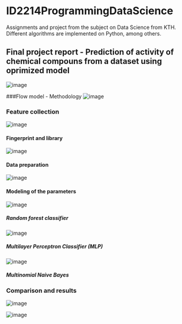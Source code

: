 # ID2214ProgrammingDataScience
Assignments and project from the subject on Data Science from KTH. Different algorithms are implemented on Python, among others.

## Final project report - Prediction of activity of chemical compouns from a dataset using oprimized model 
![image](https://user-images.githubusercontent.com/44364350/209805066-23868db8-42d0-48eb-84bd-c2257cf5b477.png)

###Flow model - Methodology
![image](https://user-images.githubusercontent.com/44364350/209805267-82cd926f-ae4f-42a2-b3b8-6d528fd1b261.png)

### Feature collection
![image](https://user-images.githubusercontent.com/44364350/209805379-520dd664-b1df-4e12-9d30-b73a01173cba.png)

#### Fingerprint and library
![image](https://user-images.githubusercontent.com/44364350/209805459-83ceb7c7-9f80-4ca6-a908-6b3869f20df3.png)

#### Data preparation
![image](https://user-images.githubusercontent.com/44364350/209805510-85ee8e46-8b6d-4932-a1e2-2f4092424bcc.png)

#### Modeling of the parameters
![image](https://user-images.githubusercontent.com/44364350/209805582-4320e485-1b4c-489e-8628-2d4ac731f507.png)

##### Random forest classifier
![image](https://user-images.githubusercontent.com/44364350/209805635-1941bbfa-17c6-4294-9925-1f92e14eb953.png)

##### Multilayer Perceptron Classifier (MLP)
![image](https://user-images.githubusercontent.com/44364350/209805706-d54d2247-5c09-4ecc-8136-c5e6754523ce.png)

##### Multinomial Naive Bayes

### Comparison and results
![image](https://user-images.githubusercontent.com/44364350/209805786-cc8d4c0c-c9d0-4fb2-b3dd-faffec48bee8.png)

![image](https://user-images.githubusercontent.com/44364350/209805813-ba7641ce-08f9-424d-869f-fec901d9d5e0.png)

